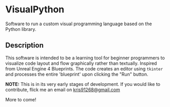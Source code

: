 # VisualPython
Software to run a custom visual programming language based on the Python library. 
## Description
This software is intended to be a learning tool for beginner programmers to visualize code layout and flow graphically rather than textually. Inspired from Unreal Engine 4 Blueprints. The code creates an editor using `tkinter` and processes the entire 'blueprint' upon clicking the "Run" button.

**NOTE:** This is in its very early stages of development. If you would like to contribute, flick me an email on kris91268@gmail.com

More to come!
